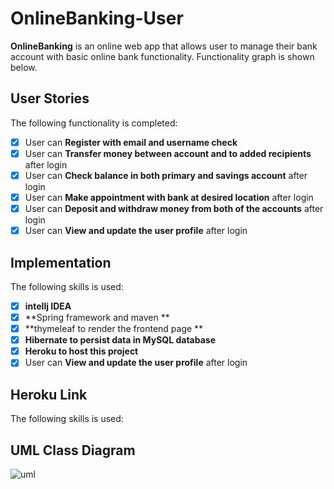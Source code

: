 # OnlineBanking-User
**OnlineBanking** is an online web app that allows user to manage their bank account with basic online bank functionality. Functionality graph is shown below. 

## User Stories

The following functionality is completed:

* [x] User can **Register with email and username check**
* [x] User can **Transfer money between account and to added recipients** after login
* [x] User can **Check balance in both primary and savings account** after login
* [x] User can **Make appointment with bank at desired location** after login
* [x] User can **Deposit and withdraw money from both of the accounts** after login
* [x] User can **View and update the user profile** after login

## Implementation

The following skills is used:

* [x] **intellj IDEA**
* [x] **Spring framework and maven **
* [x] **thymeleaf to render the frontend page **
* [x] **Hibernate to persist data in MySQL database**
* [x] **Heroku to host this project**
* [x] User can **View and update the user profile** after login

## Heroku Link

The following skills is used:


## UML Class Diagram

![uml](https://user-images.githubusercontent.com/74436069/110060309-b34e7680-7d33-11eb-99f8-a7aa2f2d8817.png)
